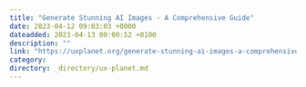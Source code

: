 ```yaml
---
title: "Generate Stunning AI Images - A Comprehensive Guide"
date: 2023-04-12 09:03:03 +0000
dateadded: 2023-04-13 00:00:52 +0100
description: ""
link: "https://uxplanet.org/generate-stunning-ai-images-a-comprehensive-guide-88167851d53a?source=rss----819cc2aaeee0---4"
category:
directory: _directory/ux-planet.md
---
```

